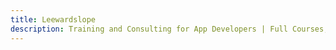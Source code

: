 ```yaml
---
title: Leewardslope
description: Training and Consulting for App Developers | Full Courses, Video Lessons, Chat, and More
---
```

